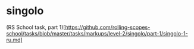 # singolo
(RS School task, part 1)[https://github.com/rolling-scopes-school/tasks/blob/master/tasks/markups/level-2/singolo/part-1/singolo-1-ru.md]
